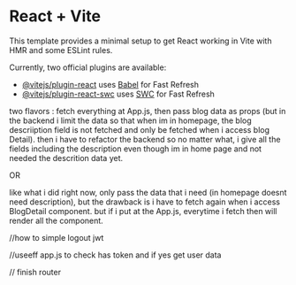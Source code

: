 # React + Vite

This template provides a minimal setup to get React working in Vite with HMR and some ESLint rules.

Currently, two official plugins are available:

- [@vitejs/plugin-react](https://github.com/vitejs/vite-plugin-react/blob/main/packages/plugin-react/README.md) uses [Babel](https://babeljs.io/) for Fast Refresh
- [@vitejs/plugin-react-swc](https://github.com/vitejs/vite-plugin-react-swc) uses [SWC](https://swc.rs/) for Fast Refresh

two flavors :
fetch everything at App.js, then pass blog data as props (but in the backend i limit the data so that when im in homepage, the blog descriiption field is not fetched and only be fetched when i access blog Detail). then i have to refactor the backend so no matter what, i give all the fields including the description even though im in home page and not needed the descrition data yet.

OR

like what i did right now, only pass the data that i need (in homepage doesnt need description), but the drawback is i have to fetch again when i access BlogDetail component. but if i put at the App.js, everytime i fetch then will render all the component.

//how to simple logout jwt

//useeff app.js to check has token and if yes get user data

// finish router
